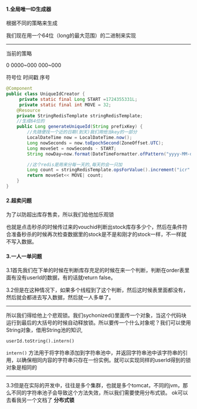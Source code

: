 #### 1.全局唯一ID生成器

根据不同的策略来生成

我们现在用一个64位（long的最大范围）的二进制来实现

---

当前的策略

0 0000~000 000~000

符号位  时间戳   序号

```java
@Component
public class UniqueIdCreator {
     private static final Long START =1724355331L;
     private static final int MOVE = 32;
    @Resource
    private StringRedisTemplate stringRedisTemplate;
    //生成64位的
    public Long generateUniqueId(String prefixKey) {
        //先随便找一个近的日期(到天)我们用他当key的一部分
        LocalDateTime now = LocalDateTime.now();
        Long nowSeconds = now.toEpochSecond(ZoneOffset.UTC);
        Long moveSet = nowSeconds - START;
        String nowDay=now.format(DateTimeFormatter.ofPattern("yyyy-MM-dd"));

        //这个redis是用来分每一天的,每天的会一只加
        Long count = stringRedisTemplate.opsForValue().increment("icr" + prefixKey + nowDay);
        return moveSet<< MOVE| count;
    }
}

```

#### 2.超卖问题

为了以防超出库存售卖，所以我们给他加乐观锁

也就是点击秒杀的时候传过来的vouchid判断出stock库存多少个，然后在条件符合准备秒杀的时候再次检查数据里的stock是不是和刚才的stock一样，不一样就不写入数据。

#### 3.一人一单问题

3.1首先我们在下单的时候在判断库存充足的时候在来一个判断，判断在order表里面有没有userId的数据，有的话就return false。

3.2但是在这种情况下，如果多个线程到了这个判断，然后这时候表里面都没有，然后就会都进去写入数据，然后就一人多单了。

---

所以我们得给他上个悲观锁。我们sychonized()里面传一个对象，当这个代码块运行到最后的大括号的时候自动释放锁。所以要传一个什么对象呢？我们可以使用String对象，借用String池的知识,

`userId.toString().intern()`

`intern()` 方法用于将字符串添加到字符串池中，并返回字符串池中该字符串的引用，以确保相同内容的字符串只存在一份实例。就可以实现同样的userId得到的锁对象是相同的

---

3.3但是在实际的开发中，往往是多个集群，也就是多个tomcat，不同的jvm，那么不同的字符串池子会导致这个方法失效，所以我们需要使用分布式锁。 ok可以去看我另一个文档了 **分布式锁**

